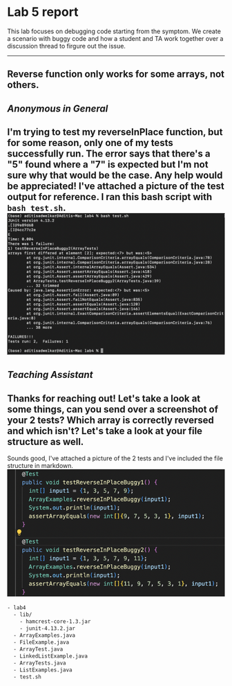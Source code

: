 # Lab 5 report

This lab focuses on debugging code starting from the symptom. We create a scenario with buggy code and how a student and TA work together over a discussion thread to firgure out the issue. 

---
## Reverse function only works for some arrays, not others. 
## _Anonymous in General_  
I'm trying to test my reverseInPlace function, but for some reason, only one of my tests successfully run. The error says that there's a "5" found where a "7" is expected but I'm not sure why that would be the case. Any help would be appreciated! I've attached a picture of the test output for reference. I ran this bash script with `bash test.sh`.  
![Image](test-error.png)  
---
## _Teaching Assistant_ 
Thanks for reaching out! Let's take a look at some things, can you send over a screenshot of your 2 tests? Which array is correctly reversed and which isn't? Let's take a look at your file structure as well. 
---
Sounds good, I've attached a picture of the 2 tests and I've included the file structure in markdown.  
![Image](tests-reverse.png)  
```
- lab4
  - lib/
    - hamcrest-core-1.3.jar
    - junit-4.13.2.jar
  - ArrayExamples.java
  - FileExample.java	
  - ArrayTest.java
  - LinkedListExample.java	
  - ArrayTests.java
  - ListExamples.java
  - test.sh
```
